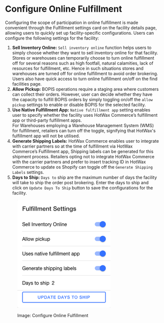 # Configure Online Fulfillment

Configuring the scope of participation in online fulfillment is made convenient through the Fulfillment settings card on the facility details page, allowing users to quickly set up facility-specific configurations. Users can configure the following settings for the facility:

1. **Sell Inventory Online:** `Sell inventory online` function helps users to simply choose whether they want to sell inventory online for that facility. Stores or warehouses can temporarily choose to turn online fulfillment off for several reasons such as high footfall, natural calamities, lack of resources for fulfillment, etc. Hence in such situations stores and warehouses are turned off for online fulfillment to avoid order brokering. Users also have quick access to turn online fulfillment on/off on the find facilities page.
2. **Allow Pickup:** BOPIS operations require a staging area where customers can collect their orders. However, user can decide whether they have the capacity to fulfill BOPIS orders by simply toggling on/off the `allow pickup` settings to enable or disable BOPIS for the selected facility.
3. **Use Native Fulfillment App:** `Native fulfillment app` setting enables user to specify whether the facility uses HotWax Commerce’s fulfillment app or third-party fulfillment apps.\
   For Warehouses employing a Warehouse Management System (WMS) for fulfillment, retailers can turn off the toggle, signifying that HotWax's fulfillment app will not be utilised.
4. **Generate Shipping Labels:** HotWax Commerce enables user to integrate with carrier partners so at the time of fulfillment via HotWax Commerce’s Fulfillment app, Shipping labels can be generated for this shipment process. Retailers opting not to integrate HotWax Commerce with the carrier partners and prefer to insert tracking ID in HotWax Commerce to update os Shopify can toggle off the `Generate Shipping Labels` settings.
5. **Days to Ship:** `Days to` ship are the maximum number of days the facility will take to ship the order post brokering. Enter the days to ship and click on `Update Days To Ship` button to save the configurations for the facility.

<figure><img src="../.gitbook/assets/Fulfillment Settings.png" alt=""><figcaption><p>Image: Configure Online Fulfillment</p></figcaption></figure>
